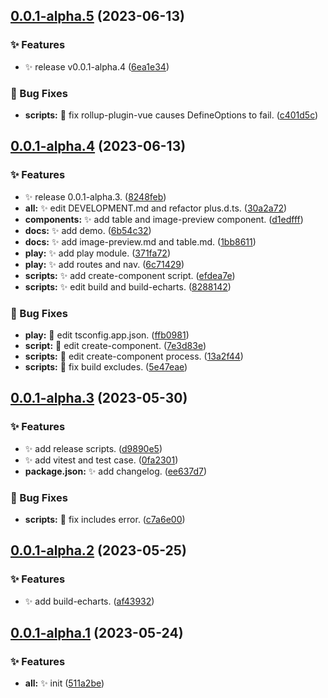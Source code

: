 ## [0.0.1-alpha.5](https://github.com/plus-pro-components/plus-pro-components/compare/0.0.1-alpha.4...0.0.1-alpha.5) (2023-06-13)


### ✨ Features

* :sparkles: release v0.0.1-alpha.4 ([6ea1e34](https://github.com/plus-pro-components/plus-pro-components/commit/6ea1e34))


### 🐛 Bug Fixes

* **scripts:** :bug: fix rollup-plugin-vue causes DefineOptions to fail. ([c401d5c](https://github.com/plus-pro-components/plus-pro-components/commit/c401d5c))



## [0.0.1-alpha.4](https://github.com/plus-pro-components/plus-pro-components/compare/0.0.1-alpha.3...0.0.1-alpha.4) (2023-06-13)


### ✨ Features

* :sparkles: release 0.0.1-alpha.3. ([8248feb](https://github.com/plus-pro-components/plus-pro-components/commit/8248feb))
* **all:** :sparkles: edit DEVELOPMENT.md and refactor plus.d.ts. ([30a2a72](https://github.com/plus-pro-components/plus-pro-components/commit/30a2a72))
* **components:** :sparkles: add table and image-preview component. ([d1edfff](https://github.com/plus-pro-components/plus-pro-components/commit/d1edfff))
* **docs:** :sparkles: add demo. ([6b54c32](https://github.com/plus-pro-components/plus-pro-components/commit/6b54c32))
* **docs:** :sparkles: add image-preview.md and table.md. ([1bb8611](https://github.com/plus-pro-components/plus-pro-components/commit/1bb8611))
* **play:** :sparkles: add play module. ([371fa72](https://github.com/plus-pro-components/plus-pro-components/commit/371fa72))
* **play:** :sparkles: add routes and nav. ([6c71429](https://github.com/plus-pro-components/plus-pro-components/commit/6c71429))
* **scripts:** :sparkles: add create-component script. ([efdea7e](https://github.com/plus-pro-components/plus-pro-components/commit/efdea7e))
* **scripts:** :sparkles: edit build and build-echarts. ([8288142](https://github.com/plus-pro-components/plus-pro-components/commit/8288142))


### 🐛 Bug Fixes

* **play:** :bug: edit tsconfig.app.json. ([ffb0981](https://github.com/plus-pro-components/plus-pro-components/commit/ffb0981))
* **script:** :bug: edit create-component. ([7e3d83e](https://github.com/plus-pro-components/plus-pro-components/commit/7e3d83e))
* **scripts:** :bug: edit create-component process. ([13a2f44](https://github.com/plus-pro-components/plus-pro-components/commit/13a2f44))
* **scripts:** :bug: fix build excludes. ([5e47eae](https://github.com/plus-pro-components/plus-pro-components/commit/5e47eae))



## [0.0.1-alpha.3](https://github.com/plus-pro-components/plus-pro-components/compare/0.0.1-alpha.2...0.0.1-alpha.3) (2023-05-30)


### ✨ Features

* :sparkles: add release scripts. ([d9890e5](https://github.com/plus-pro-components/plus-pro-components/commit/d9890e5))
* :sparkles: add vitest and test case. ([0fa2301](https://github.com/plus-pro-components/plus-pro-components/commit/0fa2301))
* **package.json:** :sparkles: add changelog. ([ee637d7](https://github.com/plus-pro-components/plus-pro-components/commit/ee637d7))


### 🐛 Bug Fixes

* **scripts:** :bug: fix includes error. ([c7a6e00](https://github.com/plus-pro-components/plus-pro-components/commit/c7a6e00))



## [0.0.1-alpha.2](https://github.com/plus-pro-components/plus-pro-components/compare/0.0.1-alpha.1...0.0.1-alpha.2) (2023-05-25)


### ✨ Features

* :sparkles: add build-echarts. ([af43932](https://github.com/plus-pro-components/plus-pro-components/commit/af43932))



## [0.0.1-alpha.1](https://github.com/plus-pro-components/plus-pro-components/compare/511a2be...0.0.1-alpha.1) (2023-05-24)


### ✨ Features

* **all:** :sparkles: init ([511a2be](https://github.com/plus-pro-components/plus-pro-components/commit/511a2be))



